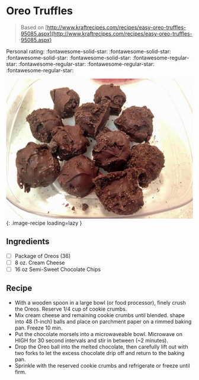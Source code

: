 <!-- Do not modify sections with "AUTO-*". They are updated by make.py -->

# Oreo Truffles

> Based on [http://www.kraftrecipes.com/recipes/easy-oreo-truffles-95085.aspx](http://www.kraftrecipes.com/recipes/easy-oreo-truffles-95085.aspx)

<!-- rating=1; (User can specify rating on scale of 1-5) -->
<!-- AUTO-UserRating -->
Personal rating: :fontawesome-solid-star: :fontawesome-solid-star: :fontawesome-solid-star: :fontawesome-solid-star: :fontawesome-regular-star: :fontawesome-regular-star: :fontawesome-regular-star: :fontawesome-regular-star:
<!-- /AUTO-UserRating -->

<!-- name_image=oreo_truffles.jpg; (User can specify image name if multiple exist) -->
<!-- AUTO-Image -->
![oreo_truffles.jpg](./oreo_truffles.jpg){: .image-recipe loading=lazy }
<!-- /AUTO-Image -->

## Ingredients

* [ ] Package of Oreos (36)
* [ ] 8 oz. Cream Cheese
* [ ] 16 oz Semi-Sweet Chocolate Chips

## Recipe

* With a wooden spoon in a large bowl (or food processor), finely crush the Oreos. Reserve 1/4 cup of cookie crumbs.
* Mix cream cheese and remaining cookie crumbs until blended. shape into 48 (1-inch) balls and place on parchment paper on a rimmed baking pan. Freeze 10 min.
* Put the chocolate morsels into a microwaveable bowl. Microwave on HIGH for 30 second intervals and stir in between (~2 minutes).
* Drop the Oreo ball into the melted chocolate, then carefully lift out with two forks to let the excess chocolate drip off and return to the baking pan.
* Sprinkle with the reserved cookie crumbs and refrigerate or freeze until firm.
